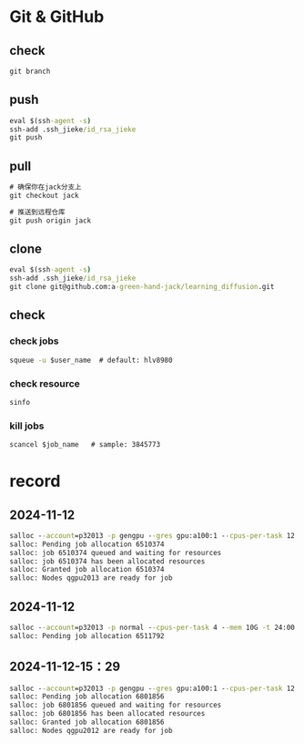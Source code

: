 # Git & GitHub

## check
```cmd
git branch
```
## push

```cmd
eval $(ssh-agent -s)
ssh-add .ssh_jieke/id_rsa_jieke 
git push
```
## pull

```cmd
# 确保你在jack分支上
git checkout jack

# 推送到远程仓库
git push origin jack
```

## clone

```cmd
eval $(ssh-agent -s)
ssh-add .ssh_jieke/id_rsa_jieke 
git clone git@github.com:a-green-hand-jack/learning_diffusion.git
```

## check

### check jobs

```cmd
squeue -u $user_name  # default: hlv8980
```

### check resource

```cmd
sinfo
```

### kill jobs

```cmd
scancel $job_name   # sample: 3845773
```
# record

## 2024-11-12
```cmd
salloc --account=p32013 -p gengpu --gres gpu:a100:1 --cpus-per-task 12 --mem 50G --constraint=sxm -t 24:00:00
salloc: Pending job allocation 6510374
salloc: job 6510374 queued and waiting for resources
salloc: job 6510374 has been allocated resources
salloc: Granted job allocation 6510374
salloc: Nodes qgpu2013 are ready for job
```

## 2024-11-12
```cmd
salloc --account=p32013 -p normal --cpus-per-task 4 --mem 10G -t 24:00:00
salloc: Pending job allocation 6511792                                                                                   salloc: job 6511792 queued and waiting for resources                                                                                salloc: job 6511792 has been allocated resources                                                                                 salloc: Granted job allocation 6511792                                                                                   salloc: Nodes qnode9027 are ready for job  
```

## 2024-11-12-15：29
```cmd
salloc --account=p32013 -p gengpu --gres gpu:a100:1 --cpus-per-task 12 --mem 50G --constraint=sxm -t 24:00:00
salloc: Pending job allocation 6801856
salloc: job 6801856 queued and waiting for resources
salloc: job 6801856 has been allocated resources
salloc: Granted job allocation 6801856
salloc: Nodes qgpu2012 are ready for job
```


